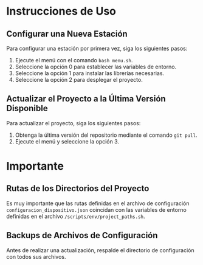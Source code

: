 # Instrucciones de Uso

## Configurar una Nueva Estación
Para configurar una estación por primera vez, siga los siguientes pasos:

1. Ejecute el menú con el comando `bash menu.sh`.
2. Seleccione la opción 0 para establecer las variables de entorno.
3. Seleccione la opción 1 para instalar las librerías necesarias.
4. Seleccione la opción 2 para desplegar el proyecto.

## Actualizar el Proyecto a la Última Versión Disponible
Para actualizar el proyecto, siga los siguientes pasos:

1. Obtenga la última versión del repositorio mediante el comando `git pull`.
2. Ejecute el menú y seleccione la opción 3.

# Importante

## Rutas de los Directorios del Proyecto
Es muy importante que las rutas definidas en el archivo de configuración `configuracion_dispositivo.json` coincidan con las variables de entorno definidas en el archivo `/scripts/env/project_paths.sh`.

## Backups de Archivos de Configuración
Antes de realizar una actualización, respalde el directorio de configuración con todos sus archivos.
